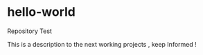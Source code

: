 # hello-world
Repository Test


This is a description to the next working projects , keep Informed !
